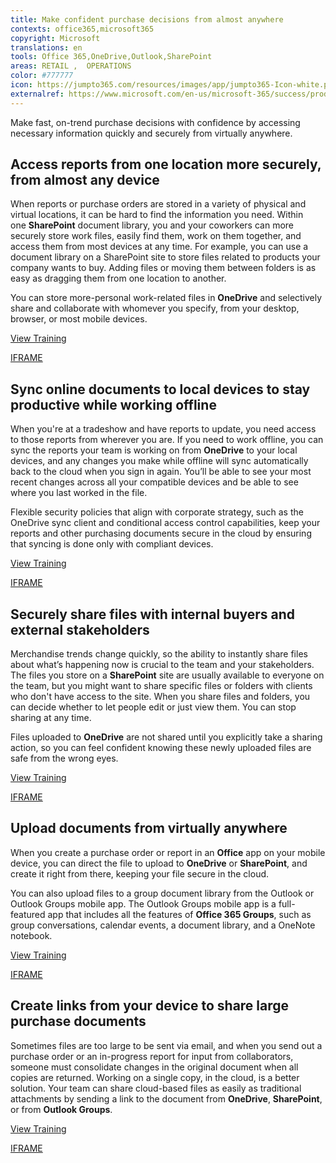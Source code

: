 ```yaml
---
title: Make confident purchase decisions from almost anywhere
contexts: office365,microsoft365
copyright: Microsoft
translations: en
tools: Office 365,OneDrive,Outlook,SharePoint
areas: RETAIL ,  OPERATIONS
color: #777777
icon: https://jumpto365.com/resources/images/app/jumpto365-Icon-white.png
externalref: https://www.microsoft.com/en-us/microsoft-365/success/productivitylibrary/make-confident-purchase-decisions-from-almost-anywhere
---
```

Make fast, on-trend purchase decisions with confidence by accessing necessary information quickly and securely from virtually anywhere.


## Access reports from one location more securely, from almost any device

When reports or purchase orders are stored in a variety of physical and virtual locations, it can be hard to find the information you need. Within one **SharePoint** document library, you and your coworkers can more securely store work files, easily find them, work on them together, and access them from most devices at any time. For example, you can use a document library on a SharePoint site to store files related to products your company wants to buy. Adding files or moving them between folders is as easy as dragging them from one location to another.

You can store more-personal work-related files in **OneDrive** and selectively share and collaborate with whomever you specify, from your desktop, browser, or most mobile devices.

[View Training](https://support.office.com/article/Create-a-document-library-in-SharePoint-306728FE-0325-4B28-B60D-F902E1D75939)

[IFRAME](https://www.microsoft.com/en-us/videoplayer/embed/RE1TEuq)

## Sync online documents to local devices to stay productive while working offline

When you're at a tradeshow and have reports to update, you need access to those reports from wherever you are. If you need to work offline, you can sync the reports your team is working on from **OneDrive** to your local devices, and any changes you make while offline will sync automatically back to the cloud when you sign in again. You’ll be able to see your most recent changes across all your compatible devices and be able to see where you last worked in the file.

Flexible security policies that align with corporate strategy, such as the OneDrive sync client and conditional access control capabilities, keep your reports and other purchasing documents secure in the cloud by ensuring that syncing is done only with compliant devices.

[View Training](https://support.office.com/article/Set-up-your-computer-to-sync-your-OneDrive-for-Business-files-in-Office-365-23e1f12b-d896-4cb1-a238-f91d19827a16)

[IFRAME](https://www.microsoft.com/en-us/videoplayer/embed/RE1UEYq)

## Securely share files with internal buyers and external stakeholders

Merchandise trends change quickly, so the ability to instantly share files about what’s happening now is crucial to the team and your stakeholders. The files you store on a **SharePoint** site are usually available to everyone on the team, but you might want to share specific files or folders with clients who don't have access to the site. When you share files and folders, you can decide whether to let people edit or just view them. You can stop sharing at any time.

Files uploaded to **OneDrive** are not shared until you explicitly take a sharing action, so you can feel confident knowing these newly uploaded files are safe from the wrong eyes.

[View Training](https://support.office.com/article/Share-files-in-your-synced-OneDrive-for-Business-folder-or-other-synced-site-library-folders-88DBF831-0158-479E-9E40-4F3BCA81705C)

[IFRAME](https://www.microsoft.com/en-us/videoplayer/embed/RE1UzNt)

## Upload documents from virtually anywhere

When you create a purchase order or report in an **Office** app on your mobile device, you can direct the file to upload to **OneDrive** or **SharePoint**, and create it right from there, keeping your file secure in the cloud.

You can also upload files to a group document library from the Outlook or Outlook Groups mobile app. The Outlook Groups mobile app is a full-featured app that includes all the features of **Office 365 Groups**, such as group conversations, calendar events, a document library, and a OneNote notebook.

[View Training](https://support.office.com/article/Outlook-Groups-mobile-app-f3b0f7cd-4aed-432d-a6a7-effcdf4a4386)

[IFRAME](https://www.microsoft.com/en-us/videoplayer/embed/RE1UMMS)

## Create links from your device to share large purchase documents

Sometimes files are too large to be sent via email, and when you send out a purchase order or an in-progress report for input from collaborators, someone must consolidate changes in the original document when all copies are returned. Working on a single copy, in the cloud, is a better solution. Your team can share cloud-based files as easily as traditional attachments by sending a link to the document from **OneDrive**, **SharePoint**, or from **Outlook Groups**.

[View Training](https://support.office.com/article/Send-large-files-with-Outlook-8c698842-b462-4a4c-8d53-5c5dd04f77ef)

[IFRAME](https://www.microsoft.com/en-us/videoplayer/embed/RE1UHCO)

